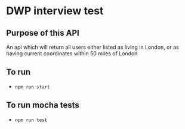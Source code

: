 # DWP interview test

## Purpose of this API
An api which will return all users either listed as living in London, or as having current coordinates within 50 miles of London

## To run

- `npm run start`

## To run mocha tests

- `npm run test`

